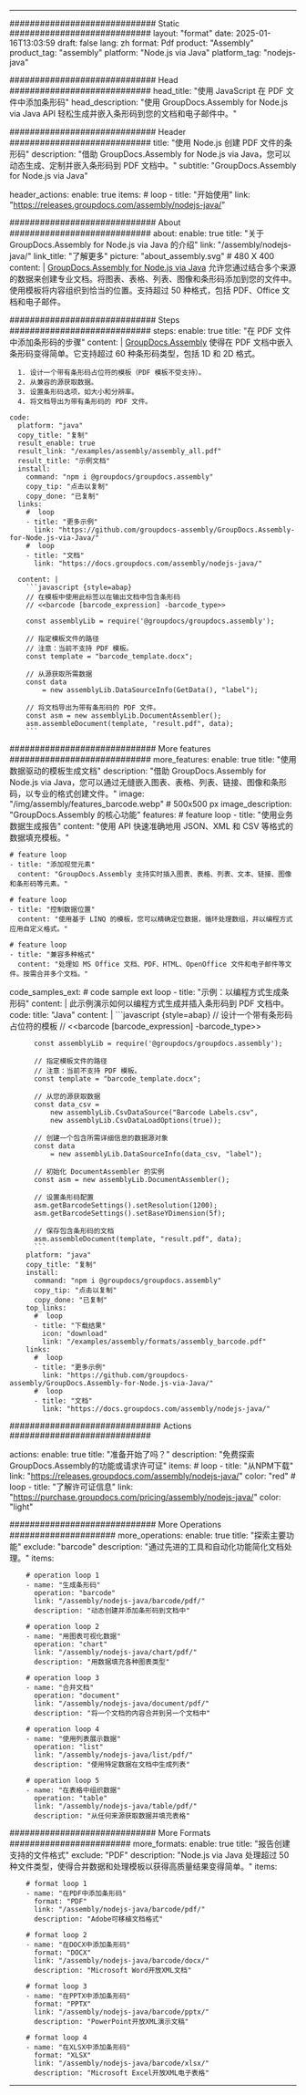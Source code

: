 



---
############################# Static ############################
layout: "format"
date:  2025-01-16T13:03:59
draft: false
lang: zh
format: Pdf
product: "Assembly"
product_tag: "assembly"
platform: "Node.js via Java"
platform_tag: "nodejs-java"

############################# Head ############################
head_title: "使用 JavaScript 在 PDF 文件中添加条形码"
head_description: "使用 GroupDocs.Assembly for Node.js via Java API 轻松生成并嵌入条形码到您的文档和电子邮件中。"

############################# Header ############################
title: "使用 Node.js 创建 PDF 文件的条形码" 
description: "借助 GroupDocs.Assembly for Node.js via Java，您可以动态生成、定制并嵌入条形码到 PDF 文档中。"
subtitle: "GroupDocs.Assembly for Node.js via Java" 

header_actions:
  enable: true
  items:
    #  loop
    - title: "开始使用"
      link: "https://releases.groupdocs.com/assembly/nodejs-java/"
      
############################# About ############################
about:
    enable: true
    title: "关于 GroupDocs.Assembly for Node.js via Java 的介绍"
    link: "/assembly/nodejs-java/"
    link_title: "了解更多"
    picture: "about_assembly.svg" # 480 X 400
    content: |
       [GroupDocs.Assembly for Node.js via Java](/assembly/nodejs-java/) 允许您通过结合多个来源的数据来创建专业文档。将图表、表格、列表、图像和条形码添加到您的文件中。使用模板将内容组织到恰当的位置。支持超过 50 种格式，包括 PDF、Office 文档和电子邮件。

############################# Steps ############################
steps:
    enable: true
    title: "在 PDF 文件中添加条形码的步骤"
    content: |
      [GroupDocs.Assembly](/assembly/nodejs-java/) 使得在 PDF 文档中嵌入条形码变得简单。它支持超过 60 种条形码类型，包括 1D 和 2D 格式。
      
      1. 设计一个带有条形码占位符的模板（PDF 模板不受支持）。
      2. 从兼容的源获取数据。
      3. 设置条形码选项，如大小和分辨率。
      4. 将文档导出为带有条形码的 PDF 文件。
   
    code:
      platform: "java"
      copy_title: "复制"
      result_enable: true
      result_link: "/examples/assembly/assembly_all.pdf"
      result_title: "示例文档"
      install:
        command: "npm i @groupdocs/groupdocs.assembly"
        copy_tip: "点击以复制"
        copy_done: "已复制"
      links:
        #  loop
        - title: "更多示例"
          link: "https://github.com/groupdocs-assembly/GroupDocs.Assembly-for-Node.js-via-Java/"
        #  loop
        - title: "文档"
          link: "https://docs.groupdocs.com/assembly/nodejs-java/"
          
      content: |
        ```javascript {style=abap}
        // 在模板中使用此标签以在输出文档中包含条形码
        // <<barcode [barcode_expression] -barcode_type>>
    
        const assemblyLib = require('@groupdocs/groupdocs.assembly');

        // 指定模板文件的路径
        // 注意：当前不支持 PDF 模板。
        const template = "barcode_template.docx";

        // 从源获取所需数据
        const data 
            = new assemblyLib.DataSourceInfo(GetData(), "label");

        // 将文档导出为带有条形码的 PDF 文件。
        const asm = new assemblyLib.DocumentAssembler();
        asm.assembleDocument(template, "result.pdf", data);
        ```           

############################# More features ############################
more_features:
  enable: true
  title: "使用数据驱动的模板生成文档"
  description: "借助 GroupDocs.Assembly for Node.js via Java，您可以通过无缝嵌入图表、表格、列表、链接、图像和条形码，以专业的格式创建文件。"
  image: "/img/assembly/features_barcode.webp" # 500x500 px
  image_description: "GroupDocs.Assembly 的核心功能"
  features:
    # feature loop
    - title: "使用业务数据生成报告"
      content: "使用 API 快速准确地用 JSON、XML 和 CSV 等格式的数据填充模板。"

    # feature loop
    - title: "添加视觉元素"
      content: "GroupDocs.Assembly 支持实时插入图表、表格、列表、文本、链接、图像和条形码等元素。"

    # feature loop
    - title: "控制数据位置"
      content: "使用基于 LINQ 的模板，您可以精确定位数据，循环处理数组，并以编程方式应用自定义格式。"

    # feature loop
    - title: "兼容多种格式"
      content: "处理如 MS Office 文档、PDF、HTML、OpenOffice 文件和电子邮件等文件。按需合并多个文档。"
      
  code_samples_ext:
    # code sample ext loop
    - title: "示例：以编程方式生成条形码"
      content: |
        此示例演示如何以编程方式生成并插入条形码到 PDF 文档中。
      code:
        title: "Java"
        content: |
          ```javascript {style=abap}
          // 设计一个带有条形码占位符的模板
          // <<barcode [barcode_expression] -barcode_type>>
          
          const assemblyLib = require('@groupdocs/groupdocs.assembly');

          // 指定模板文件的路径
          // 注意：当前不支持 PDF 模板。
          const template = "barcode_template.docx";

          // 从您的源获取数据
          const data_csv =
              new assemblyLib.CsvDataSource("Barcode Labels.csv", 
              new assemblyLib.CsvDataLoadOptions(true));

          // 创建一个包含所需详细信息的数据源对象
          const data 
              = new assemblyLib.DataSourceInfo(data_csv, "label");

          // 初始化 DocumentAssembler 的实例
          const asm = new assemblyLib.DocumentAssembler();

          // 设置条形码配置
          asm.getBarcodeSettings().setResolution(1200);
          asm.getBarcodeSettings().setBaseYDimension(5f);

          // 保存包含条形码的文档
          asm.assembleDocument(template, "result.pdf", data);
          ```
        platform: "java"
        copy_title: "复制"
        install:
          command: "npm i @groupdocs/groupdocs.assembly"
          copy_tip: "点击以复制"
          copy_done: "已复制"
        top_links:
          #  loop
          - title: "下载结果"
            icon: "download"
            link: "/examples/assembly/formats/assembly_barcode.pdf"
        links:
          #  loop
          - title: "更多示例"
            link: "https://github.com/groupdocs-assembly/GroupDocs.Assembly-for-Node.js-via-Java/"
          #  loop
          - title: "文档"
            link: "https://docs.groupdocs.com/assembly/nodejs-java/"
            

            


############################## Actions ############################

actions:
  enable: true
  title: "准备开始了吗？"
  description: "免费探索GroupDocs.Assembly的功能或请求许可证"
  items:
    #  loop
    - title: "从NPM下载"
      link: "https://releases.groupdocs.com/assembly/nodejs-java/"
      color: "red"
        #  loop
    - title: "了解许可证信息"
      link: "https://purchase.groupdocs.com/pricing/assembly/nodejs-java/"
      color: "light"


############################# More Operations #####################
more_operations:
    enable: true
    title: "探索主要功能"
    exclude: "barcode"
    description: "通过先进的工具和自动化功能简化文档处理。"
    items: 
          
        # operation loop 1
        - name: "生成条形码"
          operation: "barcode"
          link: "/assembly/nodejs-java/barcode/pdf/"
          description: "动态创建并添加条形码到文档中"

        # operation loop 2
        - name: "用图表可视化数据"
          operation: "chart"
          link: "/assembly/nodejs-java/chart/pdf/"
          description: "用数据填充各种图表类型"

        # operation loop 3
        - name: "合并文档"
          operation: "document"
          link: "/assembly/nodejs-java/document/pdf/"
          description: "将一个文档的内容合并到另一个文档中"

        # operation loop 4
        - name: "使用列表展示数据"
          operation: "list"
          link: "/assembly/nodejs-java/list/pdf/"
          description: "使用特定数据在文档中生成列表"

        # operation loop 5
        - name: "在表格中组织数据"
          operation: "table"
          link: "/assembly/nodejs-java/table/pdf/"
          description: "从任何来源获取数据并填充表格"
         
          
############################# More Formats ########################
more_formats:
    enable: true
    title: "报告创建支持的文件格式"
    exclude: "PDF"
    description: "Node.js via Java 处理超过 50 种文件类型，使得合并数据和处理模板以获得高质量结果变得简单。"
    items: 
          
        # format loop 1
        - name: "在PDF中添加条形码"
          format: "PDF"
          link: "/assembly/nodejs-java/barcode/pdf/"
          description: "Adobe可移植文档格式"
          
        # format loop 2
        - name: "在DOCX中添加条形码"
          format: "DOCX"
          link: "/assembly/nodejs-java/barcode/docx/"
          description: "Microsoft Word开放XML文档"
          
        # format loop 3
        - name: "在PPTX中添加条形码"
          format: "PPTX"
          link: "/assembly/nodejs-java/barcode/pptx/"
          description: "PowerPoint开放XML演示文稿"
          
        # format loop 4
        - name: "在XLSX中添加条形码"
          format: "XLSX"
          link: "/assembly/nodejs-java/barcode/xlsx/"
          description: "Microsoft Excel开放XML电子表格"


          

---
